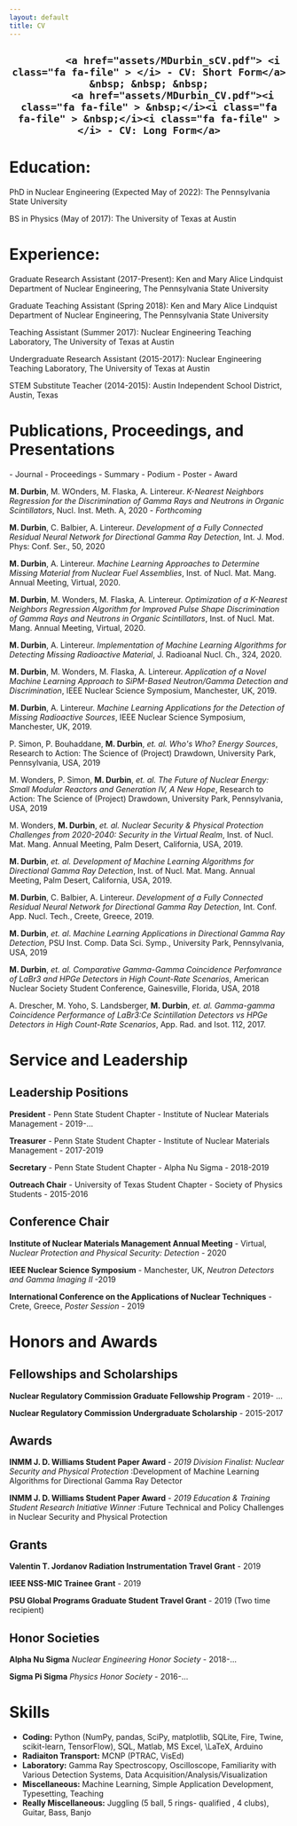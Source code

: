 ```yaml
---
layout: default
title: CV
---
```

 <h2 align="center" class="v-center">

            <a href="assets/MDurbin_sCV.pdf"> <i class="fa fa-file" > </i> - CV: Short Form</a> &nbsp; &nbsp; &nbsp;
            <a href="assets/MDurbin_CV.pdf"><i class="fa fa-file" > &nbsp;</i><i class="fa fa-file" > &nbsp;</i><i class="fa fa-file" > </i> - CV: Long Form</a>

 </h2>
 
# Education:
PhD in Nuclear Engineering (Expected May of 2022): The Pennsylvania State University

BS in Physics (May of 2017): The University of Texas at Austin

# Experience:
Graduate Research Assistant (2017-Present): Ken and Mary Alice Lindquist Department of Nuclear Engineering, The Pennsylvania State University

Graduate Teaching Assistant (Spring 2018): Ken and Mary Alice Lindquist Department of Nuclear Engineering, The Pennsylvania State University

Teaching Assistant (Summer 2017): Nuclear Engineering Teaching Laboratory, The University of Texas at Austin

Undergraduate Research Assistant (2015-2017): Nuclear Engineering Teaching Laboratory, The University of Texas at Austin

STEM Substitute Teacher (2014-2015): Austin Independent School District, Austin, Texas

# Publications, Proceedings, and Presentations
<span class="v-center">
 <i class="fa fa-book"> </i> - Journal 
 <i class="fa fa-bookmark"> </i> - Proceedings 
 <i class="fa fa-file"> </i> - Summary 
 <i class="fa fa-file-powerpoint-o" ></i> - Podium 
 <i class="fa fa-columns" ></i> - Poster 
 <i class="fa fa-trophy" ></i> - Award 
</span>


<i class="fa fa-book"> </i> **M. Durbin**, M. WOnders, M. Flaska, A. Lintereur. *K-Nearest Neighbors Regression for the Discrimination of Gamma Rays and Neutrons in Organic Scintillators*, Nucl. Inst. Meth. A, 2020 - *Forthcoming* 

<i class="fa fa-book"> </i>  **M. Durbin**, C. Balbier, A. Lintereur. *Development of a Fully Connected Residual Neural Network for Directional Gamma Ray Detection*, Int. J. Mod. Phys: Conf. Ser., 50, 2020

<i class="fa fa-file-powerpoint-o" ></i> <i class="fa fa-bookmark"> </i>   **M. Durbin**, A. Lintereur. *Machine Learning Approaches to Determine Missing Material from Nuclear Fuel Assemblies*, Inst. of Nucl. Mat. Mang. Annual Meeting, Virtual, 2020.

<i class="fa fa-columns" ></i> <i class="fa fa-bookmark"> </i>   **M. Durbin**, M. Wonders, M. Flaska, A. Lintereur. *Optimization of a K-Nearest Neighbors Regression Algorithm for Improved Pulse Shape Discrimination of Gamma Rays and Neutrons in Organic Scintillators*, Inst. of Nucl. Mat. Mang. Annual Meeting, Virtual, 2020. <i class="fa fa-trophy" ></i>

<i class="fa fa-book"> </i>  **M. Durbin**, A. Lintereur. *Implementation of Machine Learning Algorithms for Detecting Missing Radioactive Material*, J. Radioanal Nucl. Ch., 324, 2020.

<i class="fa fa-file-powerpoint-o" ></i>  <i class="fa fa-file"> </i>  **M. Durbin**, M. Wonders, M. Flaska,  A. Lintereur. *Application of a Novel Machine Learning Approach to SiPM-Based Neutron/Gamma Detection and Discrimination*, IEEE Nuclear Science Symposium, Manchester, UK, 2019.

<i class="fa fa-columns" ></i>  <i class="fa fa-file"> </i>  **M. Durbin**, A. Lintereur. *Machine Learning Applications for the Detection of Missing Radioactive Sources*, IEEE Nuclear Science Symposium, Manchester, UK, 2019.
 
<i class="fa fa-columns" ></i>  P. Simon, P. Bouhaddane, **M. Durbin**, *et. al.* *Who's Who? Energy Sources*, Research to Action: The Science of (Project) Drawdown, University Park, Pennsylvania, USA, 2019
 
<i class="fa fa-columns" ></i> M. Wonders, P. Simon, **M. Durbin**, *et. al.* *The Future of Nuclear Energy: Small Modular Reactors and Generation IV, A New Hope*, Research to Action: The Science of (Project) Drawdown, University Park, Pennsylvania, USA, 2019 
 
<i class="fa fa-bookmark"> </i>  M. Wonders, **M. Durbin**, *et. al.* *Nuclear Security & Physical Protection Challenges from 2020-2040: Security in the Virtual Realm*, Inst. of Nucl. Mat. Mang. Annual Meeting, Palm Desert, California, USA, 2019. <i class="fa fa-trophy" ></i>

<i class="fa fa-file-powerpoint-o" ></i> <i class="fa fa-bookmark"> </i>   **M. Durbin**, *et. al.* *Development of Machine Learning Algorithms for Directional Gamma Ray Detection*, Inst. of Nucl. Mat. Mang. Annual Meeting, Palm Desert, California, USA, 2019. <i class="fa fa-trophy" ></i>

<i class="fa fa-file-powerpoint-o" ></i>  **M. Durbin**, C. Balbier, A. Lintereur. *Development of a Fully Connected Residual Neural Network for Directional Gamma Ray Detection*, Int. Conf. App. Nucl. Tech., Creete, Greece, 2019. 

<i class="fa fa-columns" ></i>  **M. Durbin**, *et. al*. *Machine Learning Applications in Directional Gamma Ray Detection*, PSU Inst. Comp. Data Sci. Symp., University Park, Pennsylvania, USA, 2019

<i class="fa fa-file-powerpoint-o" ></i> <i class="fa fa-bookmark"> </i> **M. Durbin**, *et. al.* *Comparative Gamma-Gamma Coincidence Perfomrance of LaBr3 and HPGe Detectors in High Count-Rate Scenarios*, American Nuclear Society Student Conference, Gainesville, Florida, USA, 2018

<i class="fa fa-book"> </i>  A. Drescher, M. Yoho, S. Landsberger, **M. Durbin**, *et. al.* *Gamma-gamma Coincidence Performance of LaBr3:Ce Scintillation Detectors vs HPGe Detectors in High Count-Rate Scenarios*, App. Rad. and Isot. 112, 2017.

# Service and Leadership
## Leadership Positions
**President** - Penn State Student Chapter - Institute of Nuclear Materials Management - 2019-... 

**Treasurer** - Penn State Student Chapter - Institute of Nuclear Materials Management - 2017-2019

**Secretary** - Penn State Student Chapter - Alpha Nu Sigma - 2018-2019

**Outreach Chair** - University of Texas Student Chapter - Society of Physics Students - 2015-2016
    
## Conference Chair
**Institute of Nuclear Materials Management Annual Meeting** - Virtual, *Nuclear Protection and Physical Security: Detection* - 2020

**IEEE Nuclear Science Symposium** - Manchester, UK, *Neutron Detectors and Gamma Imaging II* -2019

**International Conference on the Applications of Nuclear Techniques** - Crete, Greece, *Poster Session* - 2019

# Honors and Awards
## Fellowships and Scholarships
**Nuclear Regulatory Commission Graduate Fellowship Program** - 2019- ... 

**Nuclear Regulatory Commission Undergraduate Scholarship** - 2015-2017

## Awards ##
**INMM J. D. Williams Student Paper Award** - *2019 Division Finalist: Nuclear Security and Physical Protection* :Development of Machine Learning Algorithms for Directional Gamma Ray Detector

**INMM J. D. Williams Student Paper Award** - *2019 Education & Training Student Research Initiative Winner* :Future Technical and Policy Challenges in Nuclear Security and Physical Protection

## Grants
**Valentin T. Jordanov Radiation Instrumentation Travel Grant** - 2019

**IEEE NSS-MIC Trainee Grant** - 2019

**PSU Global Programs Graduate Student Travel Grant**  - 2019 (Two time recipient)

## Honor Societies
**Alpha Nu Sigma** *Nuclear Engineering Honor Society* - 2018-...

**Sigma Pi Sigma** *Physics Honor Society* - 2016-...



# Skills
- **Coding:** Python (NumPy, pandas, SciPy, matplotlib, SQLite, Fire, Twine, scikit-learn, TensorFlow), SQL, Matlab, MS Excel, \LaTeX, Arduino 
- **Radiaiton Transport:** MCNP (PTRAC, VisEd)
- **Laboratory:**	Gamma Ray Spectroscopy, Oscilloscope, Familiarity with Various Detection Systems, Data Acquisition/Analysis/Visualization
- **Miscellaneous:** Machine Learning, Simple Application Development,  Typesetting, Teaching 
- **Really Miscellaneous:** Juggling (5 ball, 5 rings- qualified , 4 clubs), Guitar, Bass, Banjo
